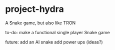 # project-hydra

A Snake game, but also like TRON

to-do:
  make a functional single player Snake game

future:
  add an AI snake
  add power ups
    (ideas?)
